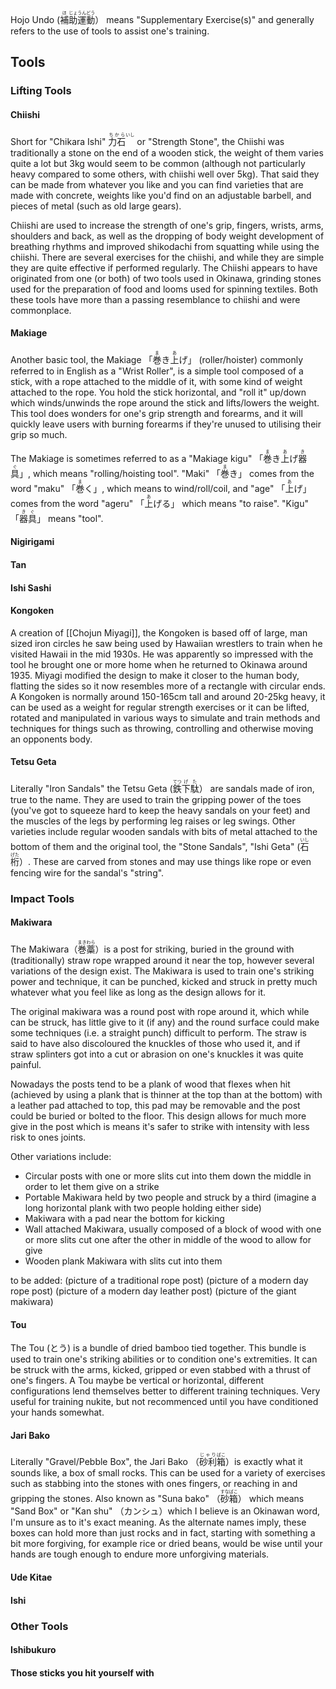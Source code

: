 Hojo Undo (<ruby><rb>補</rb><rt>ほ</rt><rb>助</rb><rt>じょ</rt><rb>運</rb><rt>うん</rt><rb>動</rb><rt>どう</rt></ruby>） means "Supplementary Exercise(s)" and generally refers to the use of tools to assist one's training.

## Tools

### Lifting Tools

#### Chiishi

Short for "Chikara Ishi" <ruby><rb>力</rb><rb>石</rb><rt>ちから</rt><rt>いし</rt></ruby> or "Strength Stone", the Chiishi was traditionally a stone on the end of a wooden stick, the weight of them varies quite a lot but 3kg would seem to be common (although not particularly heavy compared to some others, with chiishi well over 5kg). That said they can be made from whatever you like and you can find varieties that are made with concrete, weights like you'd find on an adjustable barbell, and pieces of metal (such as old large gears).

Chiishi are used to increase the strength of one's grip, fingers, wrists, arms, shoulders and back, as well as the dropping of body weight development of breathing rhythms and improved shikodachi from squatting while using the chiishi. There are several exercises for the chiishi, and while they are simple they are quite effective if performed regularly. The Chiishi appears to have originated from one (or both) of two tools used in Okinawa, grinding stones used for the preparation of food and looms used for spinning textiles. Both these tools have more than a passing resemblance to chiishi and were commonplace.

#### Makiage

Another basic tool, the Makiage 「<ruby><rb>巻</rb><rt>ま</rt><rb>き</rb><rt></rt><rb>上</rb><rt>あ</rt><rb>げ</rb><rt></rt></ruby>」 (roller/hoister) commonly referred to in English as a "Wrist Roller", is a simple tool composed of a stick, with a rope attached to the middle of it, with some kind of weight attached to the rope. You hold the stick horizontal, and "roll it" up/down which winds/unwinds the rope around the stick and lifts/lowers the weight. This tool does wonders for one's grip strength and forearms, and it will quickly leave users with burning forearms if they're unused to utilising their grip so much.

The Makiage is sometimes referred to as a "Makiage kigu" 「<ruby><rb>巻</rb><rt>ま</rt><rb>き</rb><rt></rt><rb>上</rb><rt>あ</rt><rb>げ</rb><rt></rt><rb>器</rb><rt>き</rt><rb>具</rb><rt>ぐ</rt></ruby>」, which means "rolling/hoisting tool". "Maki" 「<ruby><rb>巻</rb><rt>ま</rt><rb>き</rb><rt></rt></ruby>」 comes from the word "maku" 「<ruby><rb>巻</rb><rt>ま</rt><rb>く</rb><rt></rt></ruby>」, which means to wind/roll/coil, and "age" 「<ruby><rb>上</rb><rt>あ</rt><rb>げ</rb><rt></rt></ruby>」 comes from the word "ageru" 「<ruby><rb>上</rb><rt>あ</rt><rb>げる</rb><rt></rt></ruby>」 which means "to raise". "Kigu" 「<ruby>器<rt>き</rt>具<rt>ぐ</rt></ruby>」 means "tool".

#### Nigirigami

#### Tan

#### Ishi Sashi

#### Kongoken

A creation of [[Chojun Miyagi]], the Kongoken is based off of large, man sized iron circles he saw being used by Hawaiian wrestlers to train when he visited Hawaii in the mid 1930s. He was apparently so impressed with the tool he brought one or more home when he returned to Okinawa around 1935. Miyagi modified the design to make it closer to the human body, flatting the sides so it now resembles more of a rectangle with circular ends. A Kongoken is normally around 150-165cm tall and around 20-25kg heavy, it can be used as a weight for regular strength exercises or it can be lifted, rotated and manipulated in various ways to simulate and train methods and techniques for things such as throwing, controlling and otherwise moving an opponents body.

#### Tetsu Geta

Literally "Iron Sandals" the Tetsu Geta (<ruby><rb>鉄</rb><rt>てつ</rt><rb>下駄</rb><rt>げた</rt></ruby>） are sandals made of iron, true to the name. They are used to train the gripping power of the toes (you've got to squeeze hard to keep the heavy sandals on your feet) and the muscles of the legs by performing leg raises or leg swings. Other varieties include regular wooden sandals with bits of metal attached to the bottom of them and the original tool, the "Stone Sandals", "Ishi Geta" (<ruby><rb>石</rb><rt>いし</rt><rb>桁</rb><rt>げた</rt></ruby>）. These are carved from stones and may use things like rope or even fencing wire for the sandal's "string".

### Impact Tools

#### Makiwara

The Makiwara（<ruby><rb>巻藁</rb><rt>まきわら</rt></ruby>）is a post for striking, buried in the ground with (traditionally) straw rope wrapped around it near the top, however several variations of the design exist. The Makiwara is used to train one's striking power and technique, it can be punched, kicked and struck in pretty much whatever what you feel like as long as the design allows for it.

The original makiwara was a round post with rope around it, which while can be struck, has little give to it (if any) and the round surface could make some techniques (i.e. a straight punch) difficult to perform. The straw is said to have also discoloured the knuckles of those who used it, and if straw splinters got into a cut or abrasion on one's knuckles it was quite painful.

Nowadays the posts tend to be a plank of wood that flexes when hit (achieved by using a plank that is thinner at the top than at the bottom) with a leather pad attached to top, this pad may be removable and the post could be buried or bolted to the floor. This design allows for much more give in the post which is means it's safer to strike with intensity with less risk to ones joints.

Other variations include:

- Circular posts with one or more slits cut into them down the middle in order to let them give on a strike
- Portable Makiwara held by two people and struck by a third (imagine a long horizontal plank with two people holding either side)
- Makiwara with a pad near the bottom for kicking
- Wall attached Makiwara, usually composed of a block of wood with one or more slits cut one after the other in middle of the wood to allow for give
- Wooden plank Makiwara with slits cut into them

to be added:
(picture of a traditional rope post)
(picture of a modern day rope post)
(picture of a modern day leather post)
(picture of the giant makiwara)

#### Tou

The Tou (とう) is a bundle of dried bamboo tied together. This bundle is used to train one's striking abilities or to condition one's extremities. It can be struck with the arms, kicked, gripped or even stabbed with a thrust of one's fingers. A Tou maybe be vertical or horizontal, different configurations lend themselves better to different training techniques. Very useful for training nukite, but not recommenced until you have conditioned your hands somewhat.

#### Jari Bako

Literally "Gravel/Pebble Box", the Jari Bako （<ruby><rb>砂利</rb><rt>じゃり</rt><rb>箱</rb><rt>ばこ</rt></ruby>）is exactly what it sounds like, a box of small rocks. This can be used for a variety of exercises such as stabbing into the stones with ones fingers, or reaching in and gripping the stones. Also known as "Suna bako" （<ruby><rb>砂</rb><rt>すな</rt><rb>箱</rb><rt>ばこ</rt></ruby>） which means "Sand Box" or "Kan shu" （カンシュ）which I believe is an Okinawan word, I'm unsure as to it's exact meaning.
As the alternate names imply, these boxes can hold more than just rocks and in fact, starting with something a bit more forgiving, for example rice or dried beans, would be wise until your hands are tough enough to endure more unforgiving materials.

#### Ude Kitae

#### Ishi

### Other Tools

#### Ishibukuro

#### Those sticks you hit yourself with
